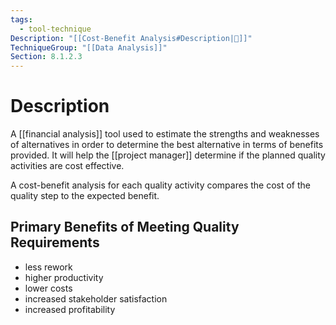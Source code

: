 ```yaml
---
tags:
  - tool-technique
Description: "[[Cost-Benefit Analysis#Description|📝]]"
TechniqueGroup: "[[Data Analysis]]"
Section: 8.1.2.3
---
```

# Description
A [[financial analysis]] tool used to estimate the strengths and weaknesses of alternatives in order to determine the best alternative in terms of benefits provided. It will help the [[project manager]] determine if the planned quality activities are cost effective.

A cost-benefit analysis for each quality activity compares the cost of the quality step to the expected benefit.
## Primary Benefits of Meeting Quality Requirements
- less rework
- higher productivity
- lower costs
- increased stakeholder satisfaction
- increased profitability
